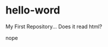 # hello-word
My First Repository...
Does it read html?
<div class="row">
  <span style="color=#c21700">
  nope
  </span>
</div>
